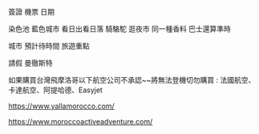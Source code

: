 簽證
機票
日期

染色池
藍色城市
看日出看日落
騎駱駝
逛夜市
同一種香料
巴士還算準時

城市 預計待時間 旅遊重點

請假
曼徹斯特


如果購買台灣飛摩洛哥以下航空公司不承認~~將無法登機切勿購買  :  法國航空、卡達航空、阿提哈德、Easyjet


https://www.yallamorocco.com/

https://www.moroccoactiveadventure.com/